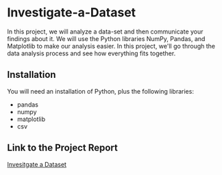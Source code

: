 # Investigate-a-Dataset
In this project, we will analyze a data-set and then communicate your findings about it. We will use the Python libraries NumPy, Pandas, and Matplotlib to make our analysis easier.
In this project, we'll go through the data analysis process and see how everything fits together.

## Installation

You will need an installation of Python, plus the following libraries:

* pandas
* numpy
* matplotlib
* csv

## Link to the Project Report

[Invesitgate a Dataset](https://anmolmann.github.io/Investigate-a-Dataset/)
